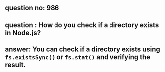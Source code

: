 
      
## question no: 986

## question : How do you check if a directory exists in Node.js?

## answer: You can check if a directory exists using `fs.existsSync()` or `fs.stat()` and verifying the result.
      